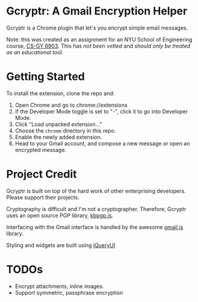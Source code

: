 Gcryptr: A Gmail Encryption Helper
==================================

Gcryptr is a Chrome plugin that let's you encrypt simple email messages. 

Note: this was created as an assignment for an NYU School of Engineering course, [CS-GY 6903](http://bulletin.engineering.nyu.edu/preview_course_nopop.php?catoid=2&coid=2437). This has *not been vetted* and *should only be treated as an educational tool*.

Getting Started
===============

To install the extension, clone the repo and:

1. Open Chrome and go to chrome://extensions
2. If the Developer Mode toggle is set to "-", click it to go into Developer Mode.
3. Click "Load unpacked extension..."
4. Choose the `chrome` directory in this repo.
5. Enable the newly added extension.
6. Head to your Gmail account, and compose a new message or open an encrypted message.

Project Credit
==============

Gcryptr is built on top of the hard work of other enterprising developers. Please support their projects.

Cryptography is difficult and I'm not a cryptographer. Therefore, Gcryptr uses an open source PGP library, [kbpgp.js](https://keybase.io/kbpgp).

Interfacing with the Gmail interface is handled by the awesome [gmail.js](https://github.com/KartikTalwar/gmail.js) library.

Styling and widgets are built using [jQueryUI](https://jqueryui.com/)

TODOs
=====

* Encrypt attachments, inline images.
* Support symmetric, passphrase encryption
